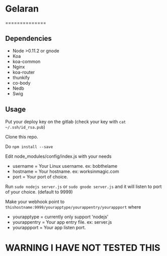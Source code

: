 # Gelaran
==============

## Dependencies

* Node >0.11.2 or gnode
* Koa
* koa-common
* Nginx
* koa-router
* thunkify
* co-body
* Nedb
* Swig

## Usage

Put your deploy key on the gitlab (check your key with `cat ~/.ssh/id_rsa.pub`)

Clone this repo.

Do `npm install --save`

Edit node_modules/config/index.js with your needs

* username = Your Linux username. ex: bobthelame
* hostname = Your hostname. ex: worksinmagic.com
* port = Your port of choice.

Run `sudo nodejs server.js` or `sudo gnode server.js` and it will listen to port of your choice. (default to 9999)

Make your webhook point to `thishostname:9999/yourapptype/yourappentry/yourappport` where

* yourapptype = currently only support 'nodejs'
* yourappentry = Your app entry file. ex: server.js
* yourappport = Your app listen port.

# WARNING I HAVE NOT TESTED THIS